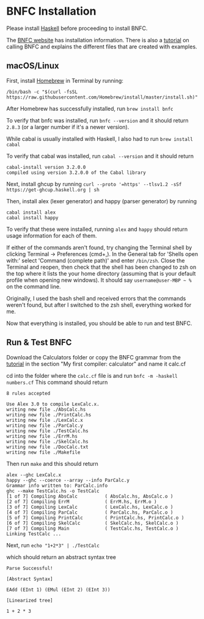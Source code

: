 # BNFC Installation

Please install [Haskell](Haskell-Installation.md) before proceeding to install BNFC.

The [BNFC website](https://bnfc.digitalgrammars.com/) has installation information. There is also a [tutorial](https://bnfc.digitalgrammars.com/tutorial/bnfc-tutorial.html) on calling BNFC and explains the different files that are created with examples.

## macOS/Linux

First, install [Homebrew](https://brew.sh/) in Terminal by running:

`/bin/bash -c "$(curl -fsSL https://raw.githubusercontent.com/Homebrew/install/master/install.sh)"`

After Homebrew has successfully installed, run
`brew install bnfc`

To verify that bnfc was installed, run `bnfc --version` and it should return `2.8.3` (or a larger number if it's a newer version).

While cabal is usually installed with Haskell, I also had to run `brew install cabal`

To verify that cabal was installed, run
`cabal --version` and it should return
```
cabal-install version 3.2.0.0
compiled using version 3.2.0.0 of the Cabal library
```

Next, install ghcup by running
`curl --proto '=https' --tlsv1.2 -sSf https://get-ghcup.haskell.org | sh`

Then, install alex (lexer generator) and happy (parser generator) by running
```
cabal install alex
cabal install happy
```

To verify that these were installed, running
`alex` and `happy` should return usage information for each of them.

If either of the commands aren't found, try changing the Terminal shell by clicking Terminal -> Preferences (cmd+,). In the General tab for 'Shells open with:' select 'Command (complete path)' and enter `/bin/zsh`.
Close the Terminal and reopen, then check that the shell has been changed to zsh on the top where it lists the your home directory (assuming that is your default profile when opening new windows).
It should say `username@user-MBP ~ % ` on the command line.

Originally, I used the bash shell and received errors that the commands weren't found, but after I switched to the zsh shell, everything worked for me.

Now that everything is installed, you should be able to run and test BNFC.

## Run & Test BNFC
Download the Calculators folder or copy the BNFC grammar from the [tutorial](https://bnfc.digitalgrammars.com/tutorial/bnfc-tutorial.html) in the section "My first compiler: calculator" and name it calc.cf

cd into the folder where the `calc.cf` file is and run
`bnfc -m -haskell numbers.cf` This command should return
```
8 rules accepted

Use Alex 3.0 to compile LexCalc.x.
writing new file ./AbsCalc.hs
writing new file ./PrintCalc.hs
writing new file ./LexCalc.x
writing new file ./ParCalc.y
writing new file ./TestCalc.hs
writing new file ./ErrM.hs
writing new file ./SkelCalc.hs
writing new file ./DocCalc.txt
writing new file ./Makefile
```

Then run
`make`
and this should return
```
alex --ghc LexCalc.x
happy --ghc --coerce --array --info ParCalc.y
Grammar info written to: ParCalc.info
ghc --make TestCalc.hs -o TestCalc
[1 of 7] Compiling AbsCalc          ( AbsCalc.hs, AbsCalc.o )
[2 of 7] Compiling ErrM             ( ErrM.hs, ErrM.o )
[3 of 7] Compiling LexCalc          ( LexCalc.hs, LexCalc.o )
[4 of 7] Compiling ParCalc          ( ParCalc.hs, ParCalc.o )
[5 of 7] Compiling PrintCalc        ( PrintCalc.hs, PrintCalc.o )
[6 of 7] Compiling SkelCalc         ( SkelCalc.hs, SkelCalc.o )
[7 of 7] Compiling Main             ( TestCalc.hs, TestCalc.o )
Linking TestCalc ...
```

Next, run
`echo "1+2*3" | ./TestCalc`

which should return an abstract syntax tree

```
Parse Successful!

[Abstract Syntax]

EAdd (EInt 1) (EMul (EInt 2) (EInt 3))

[Linearized tree]

1 + 2 * 3
```
